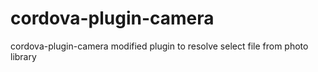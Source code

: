 # cordova-plugin-camera
cordova-plugin-camera modified plugin to resolve select file from photo library
